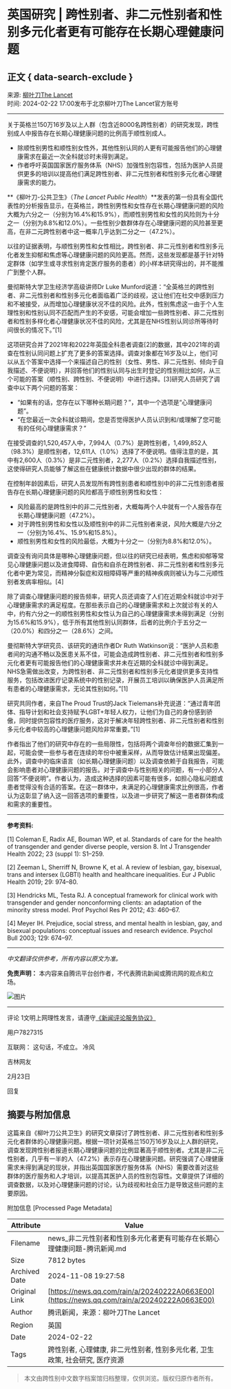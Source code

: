 # 英国研究 | 跨性别者、非二元性别者和性别多元化者更有可能存在长期心理健康问题

## 正文 { data-search-exclude }


来源: [柳叶刀The Lancet](https://news.qq.com/omn/author/8QMd33tb6YwUvDvc)  
时间: 2024-02-22 17:00发布于北京柳叶刀The Lancet官方账号

---

关于英格兰150万16岁及以上人群（包含近8000名跨性别者）的研究发现，跨性别成人中报告存在长期心理健康问题的比例高于顺性别成人。

- 除顺性别男性和顺性别女性外，其他性别认同的人更有可能报告他们的心理健康需求在最近一次全科就诊时未得到满足。
- 作者呼吁英国国家医疗服务体系（NHS）加强性别包容性，包括为医护人员提供更多的培训以提高他们满足跨性别者、非二元性别者和性别多元化者心理健康需求的能力。

**《柳叶刀-公共卫生》（_The Lancet Public Health_）**发表的第一份具有全国代表性的分析报告显示，在英格兰，跨性别男性和女性存在长期心理健康问题的风险大概为六分之一（分别为16.4%和15.9%），而顺性别男性和女性的风险则为十分之一（分别为8.8%和12.0%）。一些性别少数群体存在心理健康问题的风险甚至更高，在非二元跨性别者中这一概率几乎达到二分之一（47.2%）。

以往的证据表明，与顺性别男性和女性相比，跨性别者、非二元性别者和性别多元化者发生抑郁和焦虑等心理健康问题的风险更高。然而，这些发现都是基于针对特定群体（如学生或寻求性别肯定医疗服务的患者）的小样本研究得出的，并不能推广到整个人群。

曼彻斯特大学卫生经济学高级讲师Dr Luke Munford说道：“全英格兰的跨性别者、非二元性别者和性别多元化者面临着广泛的歧视，这让他们在社交中感到压力和不被接受，从而增加心理健康状况不佳的风险。此外，性别焦虑这一由于个人生理性别和性别认同不匹配而产生的不安感，可能会增加一些跨性别者、非二元性别者和性别多样化者心理健康状况不佳的风险，尤其是在NHS性别认同诊所等待时间很长的情况下。”\[1\]

这项研究合并了2021年和2022年英国全科患者调查\[2\]的数据，其中2021年的调查在性别认同问题上扩充了更多的答案选择。调查对象都在16岁及以上，他们可以从五个答案中选择一个来描述自己的性别（女性、男性、非二元性别、倾向于自我描述、不便说明），并回答他们的性别认同与出生时登记的性别相比如何，从三个可能的答案（顺性别、跨性别、不便说明）中进行选择。\[3\]研究人员研究了调查中以下两个问题的答案：

- “如果有的话，您存在以下哪种长期问题？”，其中一个选项是“心理健康问题”。
- “在您最近一次全科就诊期间，您是否觉得医护人员认识到和/或理解了您可能有的任何心理健康需求？”

在接受调查的1,520,457人中，7,994人（0.7%）是跨性别者，1,499,852人（98.3%）是顺性别者，12,611人（1.0%）选择了不便说明。值得注意的是，其中有2,600人（0.3%）是非二元性别者，2,277人（0.2%）选择自我描述性别，这使得研究人员能够了解这些在健康统计数据中很少出现的群体的结果。

在控制年龄因素后，研究人员发现所有跨性别患者和顺性别中的非二元性别患者报告存在长期心理健康问题的风险都高于顺性别男性和女性：

- 风险最高的是跨性别中的非二元性别者，大概每两个人中就有一个人报告存在长期心理健康问题（47.2%）。
- 对于跨性别男性和女性以及顺性别中的非二元性别者来说，风险大概是六分之一（分别为16.4%、15.9%和15.8%）。
- 顺性别男性和女性的风险最低，大概为十分之一（分别为8.8%和12.0%）。

调查没有询问具体是哪种心理健康问题，但以往的研究已经表明，焦虑和抑郁等常见心理健康问题以及进食障碍、自伤和自杀在跨性别者、非二元性别者和性别多元化者中更为常见，而精神分裂症和双相障碍等严重的精神疾病则被认为与二元顺性别者发病率相似。\[4\]

除了调查心理健康问题的报告频率，研究人员还调查了人们在近期全科就诊中对于心理健康需求的满足程度。在那些表示自己的心理健康需求和上次就诊有关的人中，约有六分之一的顺性别男性和女性认为自己的心理健康需求未得到满足（分别为15.6%和15.9%），低于所有其他性别认同群体，后者的比例介于五分之一（20.0%）和四分之一（28.6%）之间。

曼彻斯特大学研究员、该研究的通讯作者Dr Ruth Watkinson说：“医护人员和患者间的沟通不畅以及医患关系不佳，可能会造成跨性别者、非二元性别者和性别多元化者更有可能报告他们的心理健康需求并未在近期的全科就诊中得到满足。NHS急需做出改变，为跨性别者、非二元性别者和性别多元化者提供更多支持性服务，包括改进医疗记录系统中的性别记录，开展员工培训以确保医护人员满足所有患者的心理健康需求，无论其性别如何。”\[1\]

研究共同作者，来自The Proud Trust的Jack Tielemans补充说道：“通过青年团体、指导计划和社会支持赋予LGBT+年轻人权力，让他们为自己的身份感到骄傲，同时提供包容性的医疗服务，这对于解决年轻跨性别者、非二元性别者和性别多元化者中较高的心理健康问题风险非常重要。”\[1\]

作者指出了他们的研究中存在的一些局限性，包括将两个调查年份的数据汇集到一起，可能会使一些参与者在连续的年份中被重采样，从而导致估计结果出现偏差。此外，调查中的临床语言（如长期心理健康问题）以及调查依赖于自我报告，可能会影响患者对心理健康问题的报告。对于调查中与性别相关的问题，有一小部分人回答“不便说明”。作者认为，造成这种选择的因素可能有很多，如担心隐私问题或患者觉得没有合适的答案。在这一群体中，未满足的心理健康需求比例很高，作者认为这彰显了纳入这一回答选项的重要性，以及进一步研究了解这一患者群体构成和需求的重要性。

---

**参考资料:**

\[1\] Coleman E, Radix AE, Bouman WP, et al. Standards of care for the health of transgender and gender diverse people, version 8. Int J Transgender Health 2022; 23 (suppl 1): S1–259.

\[2\] Zeeman L, Sherriff N, Browne K, et al. A review of lesbian, gay, bisexual, trans and intersex (LGBTI) health and healthcare inequalities. Eur J Public Health 2019; 29: 974–80.

\[3\] Hendricks ML, Testa RJ. A conceptual framework for clinical work with transgender and gender nonconforming clients: an adaptation of the minority stress model. Prof Psychol Res Pr 2012; 43: 460–67.

\[4\] Meyer IH. Prejudice, social stress, and mental health in lesbian, gay, and bisexual populations: conceptual issues and research evidence. Psychol Bull 2003; 129: 674–97.

---

_中文翻译仅供参考，所有内容以原文为准。_

**免责声明：** 本内容来自腾讯平台创作者，不代表腾讯新闻或腾讯网的观点和立场。

![图片](https://inews.gtimg.com/newsapp_bt/0/1012205723968_6694/0)

---

评论 1文明上网理性发言，请遵守[《新闻评论服务协议》](https://new.qq.com/static/coralinfo.htm)

用户7827315

互联网： 这句话，不成立。 冷风

吉林网友

2月23日

回复

## 摘要与附加信息

<!-- tcd_abstract -->
这篇来自《柳叶刀公共卫生》的研究文章探讨了跨性别者、非二元性别者和性别多元化者群体的心理健康问题。根据一项针对英格兰150万16岁及以上人群的研究，调查发现跨性别者报道长期心理健康问题的比例显著高于顺性别者。尤其是非二元性别者，几乎有一半的人（47.2%）表示存在心理健康问题。研究强调了心理健康需求未得到满足的现状，并指出英国国家医疗服务体系（NHS）需要改善对这些群体的医疗服务和人才培训，以提高其医护人员的性别包容性。文章提供了详细的调查数据，以及对心理健康问题的讨论，认为歧视和社会压力是导致这些问题的主要原因。
<!-- tcd_abstract_end -->

附加信息 [Processed Page Metadata]

| Attribute       | Value                                  |
|-----------------|----------------------------------------|
| Filename        | news_非二元性别者和性别多元化者更有可能存在长期心理健康问题-腾讯新闻.md                             |
| Size            | 7812 bytes                           |
| Archived Date   | 2024-11-08 19:27:58                             |
| Original Link   | [https://news.qq.com/rain/a/20240222A0663E00](https://news.qq.com/rain/a/20240222A0663E00)                       |
| Author          | 腾讯新闻，来源：柳叶刀The Lancet                               |
| Region          | 英国                               |
| Date            | 2024-02-22                                 |
| Tags            | 跨性别者, 心理健康, 非二元性别者, 性别多元化者, 卫生政策, 社会研究, 医疗资源                                 |
>
> 本文由跨性别中文数字档案馆归档整理，仅供浏览。版权归原作者所有。
>